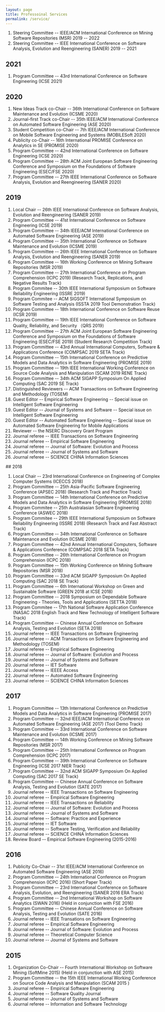 ```yaml
---
layout: page
title: Professoinal Services
permalink: /service/
---
```

<ol>
<li>Steering Committee  --   IEEE/ACM International Conference on Mining Software Repositories (MSR) 2019 -- 2022 </li>
<li>Steering Committee  --   IEEE International Conference on Software Analysis, Evolution and Reengineering (SANER) 2019 -- 2021 </li>
</ol>

## 2021
<ol>
<li>Program Committee  --  43rd International Conference on Software Engineering (ICSE 2021) </li>
</ol>

## 2020
<ol>
<li> New Ideas Track co-Chair -- 36th International Conference on Software Maintenance and Evolution (ICSME 2020) </li>
<li> Journal-first Track co-Chair -- 35th IEEE/ACM International Conference on Automated Software Engineering (ASE 2020) </li>
<li> Student Competition co-Chair -- 7th IEEE/ACM International Conference on Mobile Software Engineering and Systems (MOBILESoft  2020)</li>
<li>  Publicity co-Chair -- 16th International PROMISE Conference on Analytics in SE (PROMISE 2020) </li>
<li>Program Committee  --  42nd International Conference on Software Engineering (ICSE 2020) </li>
<li>Program Committee  --  28th ACM Joint European Software Engineering Conference and Symposium on the Foundations of Software Engineering (ESEC/FSE 2020) </li>
<li>Program Committee  --  27th IEEE International Conference on Software Analysis, Evolution and Reengineering (SANER 2020) </li>
</ol>

## 2019

<ol>
<li>Local Chair  --  26th IEEE International Conference on Software Analysis, Evolution and Reengineering (SANER 2019) </li>
<li>Program Committee  --  41st International Conference on Software Engineering (ICSE 2019) </li>
<li>Program Committee  --  34th IEEE/ACM International Conference on Automated Software Engineering (ASE 2019) </li>
<li>Program Committee  --  35th International Conference on Software Maintenance and Evolution (ICSME 2019) </li>
<li>Program Committee  --  26th IEEE International Conference on Software Analysis, Evolution and Reengineering (SANER 2019) </li>
<li>Program Committee  --  16th Working Conference on Mining Software Repositories (MSR 2019) </li>
<li>Program Committee  -- 27th International Conference on Program Comprehension (ICPC 2019) (Research Track, Replications, and Negative Results Track) </li>
<li>Program Commitee -- 30th IEEE International Symposium on Software Reliability  Engineering (ISSRE 2019)  </li> 
<li>Program Commitee --  ACM SIGSOFT International Symposium on Software Testing and Analysis (ISSTA 2019 Tool Demonstration Track) </li>
<li>Program Committee  --  18th International Conference on Software Reuse (ICSR 2019) </li>
<li>Program Committee  -- 19th IEEE International Conference on Software Quality, Reliability, and Security （QRS 2019） </li>
<li>Program Committee  -- 27th ACM Joint European Software Engineering Conference and Symposium on the Foundations of Software Engineering (ESEC/FSE 2019) (Student Research Competition Track)</li>
<li>Program Committee  -- 43rd Annual International Computers, Software & Applications Conference (COMPSAC 2019 SETA Track) </li>
<li>Program Committee  --  15th International Conference on Predictive Models and Data Analytics in Software Engineering (PROMISE 2019)   </li>
<li>Program Committee  --  19th IEEE International Working Conference on Source Code Analysis and Manipulation (SCAM 2019 RENE Track)  </li>
<li>Program Committee  --  34th ACM SIGAPP Symposium On Applied Computing (SAC 2019 SE Track) </li>
<li>Distinguished Reviewers -- ACM Transactions on Software Engineering and Methodology (TOSEM) </li>
<li>Guest Editor -- Empirical Software Engineering -- Special issue on Intelligent Software Engineering </li>
<li>Guest Editor -- Journal of Systems and Software -- Special issue on Intelligent Software Engineering </li>
<li>Guest Editor -- Automated Software Engineering  -- Special issue on Automated Software Engineering for Mobile Applications </li>
<li>Reviewer -- the NSERC Discovery Grant Program </li>
<li>Journal referee -- IEEE Transactions on Software Engineering </li>
<li>Journal referee -- Empirical Software Engineering </li>
<li>Journal referee -- Journal of Software: Evolution and Process </li>
<li>Journal referee -- Journal of Systems and Software </li>
<li>Journal referee -- SCIENCE CHINA Information Sciences  </li>
</ol>
## 2018

<ol>
<li>Local Chair  -- 23rd International Conference on Engineering of Complex Computer Systems (ICECCS 2018)</li>
<li>Program Committee -- 25th Asia-Pacific Software Engineering Conference (APSEC 2018) (Research Track and Practice Track)</li>
<li>Program Committee -- 14th International Conference on Predictive Models and Data Analytics in Software Engineering (PROMISE 2018) </li>
<li>Program Commitee -- 25th Australasian Software Engineering Conference (ASWEC 2018)</li>
<li>Program Commitee -- 29th IEEE International Symposium on Software Reliability  Engineering (ISSRE 2018) (Research Track and Fast Abstract Track) </li> 
<li>Program Committee  --  34th International Conference on Software Maintenance and Evolution (ICSME 2018) </li>
<li>Program Committee  -- 42nd Annual International Computers, Software & Applications Conference (COMPSAC 2018 SETA Track) </li>
<li>Program Committee  -- 26th  International Conference on Program Comprehension (ICPC 2018) </li>
<li>Program Committee  -- 15th Working Conference on Mining Software Repositories (MSR 2018) </li>
<li>Program Committee  --  33rd ACM SIGAPP Symposium On Applied Computing (SAC 2018 SE Track) </li>
<li>Program Committee  -- 6th International Workshop on Green and Sustainable Software (GREEN 2018 at ICSE 2018) </li>
<li>Program Committee  -- 2018 Symposium on Dependable Software Engineering - Theories, Tools and Applications (SETTA 2018)</li>
<li>Program Commitee -- 17th National Software Application Conference (NASAC 2018 English Track and New Technology of Intelligent Software Track) </li>
<li>Program Committee  -- Chinese Annual Conference on Software Analysis, Testing and Evolution (SETA 2018) </li>
<li>Journal referee -- IEEE Transactions on Software Engineering </li>
<li>Journal referee -- ACM Transactions on Software Engineering and Methodology (TOSEM) </li>
<li>Journal referee -- Empirical Software Engineering </li>
<li>Journal referee -- Journal of Software: Evolution and Process </li>
<li>Journal referee -- Journal of Systems and Software </li>
<li>Journal referee -- IET Software </li>
<li>Journal referee -- IEEEE Access </li>
<li>Journal referee -- Automated Software Engineering </li>
<li>Journal referee -- SCIENCE CHINA Information Sciences  </li>

</ol>


## 2017

<ol>
<li>Program Committee -- 13th International Conference on Predictive Models and Data Analytics in Software Engineering (PROMISE 2017) </li>
<li>Program Committee  --  32nd IEEE/ACM International Conference on Automated Software Engineering (ASE 2017) (Tool Demo Track) </li>
<li>Program Committee  --  33rd International Conference on Software Maintenance and Evolution (ICSME 2017) </li>
<li>Program Committee  -- 14th Working Conference on Mining Software Repositories (MSR 2017) </li>
<li>Program Committee  -- 25th  International Conference on Program Comprehension (ICPC 2017) </li>
<li>Program Committee  --  39th International Conference on Software Engineering (ICSE 2017 NIER Track)  </li>
<li>Program Committee  --  32nd ACM SIGAPP Symposium On Applied Computing (SAC 2017 SE Track) </li>
<li>Program Committee  -- Chinese  Annual Conference on Software Analysis, Testing and Evolution (SATE 2017) </li>
<li>Journal referee -- IEEE Transactions on Software Engineering </li>
<li>Journal referee -- Empirical Software Engineering </li>
<li>Journal referee -- IEEE Transactions on Reliability </li>
<li>Journal referee -- Journal of Software: Evolution and Process </li>
<li>Journal referee -- Journal of Systems and Software </li>
<li>Journal referee --  Software: Practice and Experience </li>
<li>Journal referee --  IET Software  </li>
<li>Journal referee -- Software Testing, Verification and Reliability</li>
<li>Journal referee -- SCIENCE CHINA Information Sciences  </li>
<li>Review Board -- Empirical Software Engineering (2015-2016) </li>
</ol>

## 2016 
<ol>
<li>Publicity Co-Chair  --  31st IEEE/ACM International Conference on Automated Software Engineering (ASE 2016)</li>
<li>Program Committee -- 24th  International Conference on Program Comprehension (ICPC 2016) (Short Paper Track)</li>
<li>Program Committee -- 23rd International Conference on Software Analysis, Evolution, and Reengineering (SANER 2016 ERA Track)</li>
<li>Program Committee  --  2nd International Workshop on Software Analytics (SWAN 2016) (Held in conjunction with FSE 2016)</li>
<li>Program Committee  -- Chinese  Annual Conference on Software Analysis, Testing and Evolution (SATE 2016)</li>
<li>Journal referee -- IEEE Transations on Software Engineering</li>
<li>Journal referee -- Empirical Software Engineering</li>
<li>Journal referee -- Journal of Software: Evolution and Process</li>
<li>Journal referee -- Theoretical Computer Science</li>
<li>Journal referee -- Journal of Systems and Software</li>
</ol>

## 2015

<ol>
<li>Organization Co-Chair  -- Fourth International Workshop on Software Mining (SoftMine 2015) (Held in conjunction with ASE 2015)</li>
<li>Program Committee -- the 15th IEEE International Working Conference on Source Code Analysis and Manipulation (SCAM 2015 )</li>
<li>Journal referee -- Empirical Software Engineering</li>
<li>Journal referee -- Software Quality Journal</li>
<li>Journal referee -- Journal of Systems and Software</li>
<li>Journal referee -- Information and Software Technology </li>
</ol>